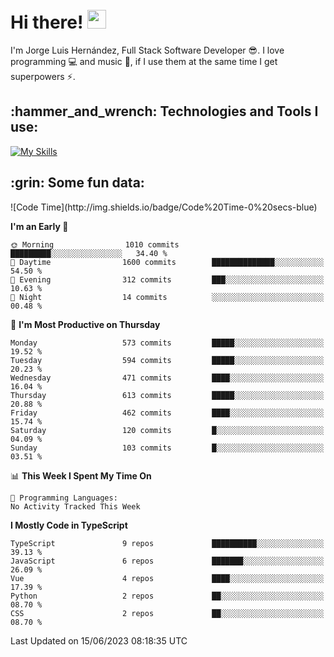 <h1 align="left">
 <abc>
  <br>Hi there! <img src="https://user-images.githubusercontent.com/42378118/110234147-e3259600-7f4e-11eb-95be-0c4047144dea.gif" width="30"><br>
 </abc>
</h1>

I'm Jorge Luis Hernández, Full Stack Software Developer :sunglasses:. I love programming :computer: and music :musical_score:, if I use them at the same time I get superpowers :zap:. 


<h2 align="left">:hammer_and_wrench: Technologies and Tools I use:</h2>

[![My Skills](https://skillicons.dev/icons?i=js,ts,html,css,py,vue,react,next,nest,postgres,mysql)](https://skillicons.dev)

<h2 align="left">:grin: Some fun data:</h2>
<!--START_SECTION:waka-->
![Code Time](http://img.shields.io/badge/Code%20Time-0%20secs-blue)

**I'm an Early 🐤** 

```text
🌞 Morning                1010 commits        █████████░░░░░░░░░░░░░░░░   34.40 % 
🌆 Daytime                1600 commits        ██████████████░░░░░░░░░░░   54.50 % 
🌃 Evening                312 commits         ███░░░░░░░░░░░░░░░░░░░░░░   10.63 % 
🌙 Night                  14 commits          ░░░░░░░░░░░░░░░░░░░░░░░░░   00.48 % 
```
📅 **I'm Most Productive on Thursday** 

```text
Monday                   573 commits         █████░░░░░░░░░░░░░░░░░░░░   19.52 % 
Tuesday                  594 commits         █████░░░░░░░░░░░░░░░░░░░░   20.23 % 
Wednesday                471 commits         ████░░░░░░░░░░░░░░░░░░░░░   16.04 % 
Thursday                 613 commits         █████░░░░░░░░░░░░░░░░░░░░   20.88 % 
Friday                   462 commits         ████░░░░░░░░░░░░░░░░░░░░░   15.74 % 
Saturday                 120 commits         █░░░░░░░░░░░░░░░░░░░░░░░░   04.09 % 
Sunday                   103 commits         █░░░░░░░░░░░░░░░░░░░░░░░░   03.51 % 
```


📊 **This Week I Spent My Time On** 

```text
💬 Programming Languages: 
No Activity Tracked This Week
```

**I Mostly Code in TypeScript** 

```text
TypeScript               9 repos             ██████████░░░░░░░░░░░░░░░   39.13 % 
JavaScript               6 repos             ███████░░░░░░░░░░░░░░░░░░   26.09 % 
Vue                      4 repos             ████░░░░░░░░░░░░░░░░░░░░░   17.39 % 
Python                   2 repos             ██░░░░░░░░░░░░░░░░░░░░░░░   08.70 % 
CSS                      2 repos             ██░░░░░░░░░░░░░░░░░░░░░░░   08.70 % 
```




 Last Updated on 15/06/2023 08:18:35 UTC
<!--END_SECTION:waka-->
